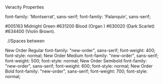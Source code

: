
Veracity Properties


<style>
  @import url('https://fonts.googleapis.com/css2?family=Montserrat:ital,wght@0,300;0,900;1,700&family=Palanquin:wght@300;600;700&display=swap');
</style>

font-family: 'Montserrat', sans-serif;
font-family: 'Palanquin', sans-serif;

#005163 Midnight Green
#631200 Blood (Organ )
#630020 (Dark Scarlet) 
#634400 (Violin Brown).

&nbsp; //Spaces between


New Order Regular
font-family: "new-order", sans-serif;
font-weight: 400;
font-style: normal;
New Order Medium
font-family: "new-order", sans-serif;
font-weight: 500;
font-style: normal;
New Order Semibold
font-family: "new-order", sans-serif;
font-weight: 600;
font-style: normal;
New Order Bold
font-family: "new-order", sans-serif;
font-weight: 700;
font-style: normal;